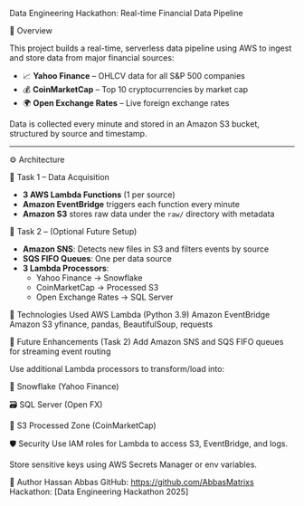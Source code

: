  Data Engineering Hackathon: Real-time Financial Data Pipeline

🧠 Overview

This project builds a real-time, serverless data pipeline using AWS to ingest and store data from major financial sources:

- 📈 **Yahoo Finance** – OHLCV data for all S&P 500 companies
- 💰 **CoinMarketCap** – Top 10 cryptocurrencies by market cap
- 🌍 **Open Exchange Rates** – Live foreign exchange rates

Data is collected every minute and stored in an Amazon S3 bucket, structured by source and timestamp.

---

 ⚙️ Architecture

🔹 Task 1 – Data Acquisition

- **3 AWS Lambda Functions** (1 per source)
- **Amazon EventBridge** triggers each function every minute
- **Amazon S3** stores raw data under the `raw/` directory with metadata

 🔹 Task 2 – (Optional Future Setup)

- **Amazon SNS**: Detects new files in S3 and filters events by source
- **SQS FIFO Queues**: One per data source
- **3 Lambda Processors**:
  - Yahoo Finance → Snowflake
  - CoinMarketCap → Processed S3
  - Open Exchange Rates → SQL Server

📌 Technologies Used
AWS Lambda (Python 3.9)
Amazon EventBridge
Amazon S3
yfinance, pandas, BeautifulSoup, requests

🧩 Future Enhancements (Task 2)
Add Amazon SNS and SQS FIFO queues for streaming event routing

Use additional Lambda processors to transform/load into:

💾 Snowflake (Yahoo Finance)

🗃️ SQL Server (Open FX)

🧊 S3 Processed Zone (CoinMarketCap)

🛡️ Security
Use IAM roles for Lambda to access S3, EventBridge, and logs.

Store sensitive keys using AWS Secrets Manager or env variables.

👤 Author
Hassan Abbas
GitHub: https://github.com/AbbasMatrixs
Hackathon: [Data Engineering Hackathon 2025]
